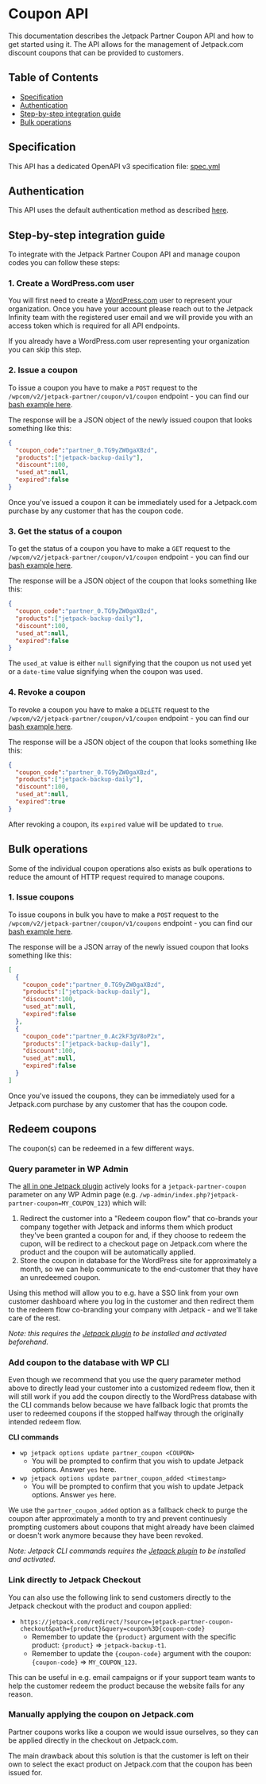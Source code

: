 # Coupon API

This documentation describes the Jetpack Partner Coupon API and how to get started using it. The API allows for the management of Jetpack.com discount coupons that can be provided to customers.

## Table of Contents

- [Specification](#specification)
- [Authentication](#authentication)
- [Step-by-step integration guide](#step-by-step-integration-guide)
- [Bulk operations](#bulk-operations)

## Specification

This API has a dedicated OpenAPI v3 specification file: [spec.yml](./spec.yml)

## Authentication

This API uses the default authentication method as described [here](../README.md#authentication).

## Step-by-step integration guide

To integrate with the Jetpack Partner Coupon API and manage coupon codes you can follow these steps:

### 1. Create a WordPress.com user

You will first need to create a [WordPress.com](https://wordpress.com/) user to represent your organization. Once you have your account please reach out to the Jetpack Infinity team with the registered user email and we will provide you with an access token which is required for all API endpoints.

If you already have a WordPress.com user representing your organization you can skip this step.

### 2. Issue a coupon

To issue a coupon you have to make a `POST` request to the `/wpcom/v2/jetpack-partner/coupon/v1/coupon` endpoint - you can find our [bash example here](./examples/issue-coupon.sh).

The response will be a JSON object of the newly issued coupon that looks something like this:
```json
{
  "coupon_code":"partner_0.TG9yZW0gaXBzd",
  "products":["jetpack-backup-daily"],
  "discount":100,
  "used_at":null,
  "expired":false
}
```

Once you've issued a coupon it can be immediately used for a Jetpack.com purchase by any customer that has the coupon code.

### 3. Get the status of a coupon

To get the status of a coupon you have to make a `GET` request to the `/wpcom/v2/jetpack-partner/coupon/v1/coupon` endpoint - you can find our [bash example here](./examples/get-coupon-status.sh).

The response will be a JSON object of the coupon that looks something like this:
```json
{
  "coupon_code":"partner_0.TG9yZW0gaXBzd",
  "products":["jetpack-backup-daily"],
  "discount":100,
  "used_at":null,
  "expired":false
}
```
The `used_at` value is either `null` signifying that the coupon us not used yet or a `date-time` value signifying when the coupon was used.

### 4. Revoke a coupon

To revoke a coupon you have to make a `DELETE` request to the `/wpcom/v2/jetpack-partner/coupon/v1/coupon` endpoint - you can find our [bash example here](./examples/revoke-coupon.sh).

The response will be a JSON object of the coupon that looks something like this:
```json
{
  "coupon_code":"partner_0.TG9yZW0gaXBzd",
  "products":["jetpack-backup-daily"],
  "discount":100,
  "used_at":null,
  "expired":true
}
```

After revoking a coupon, its `expired` value will be updated to `true`.

## Bulk operations

Some of the individual coupon operations also exists as bulk operations to reduce the amount of HTTP request required to manage coupons.

### 1. Issue coupons

To issue coupons in bulk you have to make a `POST` request to the `/wpcom/v2/jetpack-partner/coupon/v1/coupons` endpoint - you can find our [bash example here](./examples/issue-coupons.sh).

The response will be a JSON array of the newly issued coupon that looks something like this:
```json
[
  {
    "coupon_code":"partner_0.TG9yZW0gaXBzd",
    "products":["jetpack-backup-daily"],
    "discount":100,
    "used_at":null,
    "expired":false
  },
  {
    "coupon_code":"partner_0.Ac2kF3gV8oP2x",
    "products":["jetpack-backup-daily"],
    "discount":100,
    "used_at":null,
    "expired":false
  }
]
```

Once you've issued the coupons, they can be immediately used for a Jetpack.com purchase by any customer that has the coupon code.


## Redeem coupons

The coupon(s) can be redeemed in a few different ways.

### Query parameter in WP Admin

The [all in one Jetpack plugin](https://wordpress.org/plugins/jetpack/) actively looks for a `jetpack-partner-coupon` parameter on any WP Admin page (e.g. `/wp-admin/index.php?jetpack-partner-coupon=MY_COUPON_123`) which will:

1. Redirect the customer into a "Redeem coupon flow" that co-brands your company together with Jetpack and informs them which product they've been granted a coupon for and, if they choose to redeem the cupon, will be redirect to a checkout page on Jetpack.com where the product and the coupon will be automatically applied.
2. Store the coupon in database for the WordPress site for approximately a month, so we can help communicate to the end-customer that they have an unredeemed coupon.

Using this method will allow you to e.g. have a SSO link from your own customer dashboard where you log in the customer and then redirect them to the redeem flow co-branding your company with Jetpack - and we'll take care of the rest.

_Note: this requires the [Jetpack plugin](https://wordpress.org/plugins/jetpack/) to be installed and activated beforehand._

### Add coupon to the database with WP CLI

Even though we recommend that you use the query parameter method above to directly lead your customer into a customized redeem flow, then it will still work if you add the coupon directly to the WordPress database with the CLI commands below because we have fallback logic that promts the user to redeemed coupons if the stopped halfway through the originally intended redeem flow.

**CLI commands**

* `wp jetpack options update partner_coupon <COUPON>`
  * You will be prompted to confirm that you wish to update Jetpack options. Answer `yes` here.
* `wp jetpack options update partner_coupon_added <timestamp>`
  * You will be prompted to confirm that you wish to update Jetpack options. Answer `yes` here.

We use the `partner_coupon_added` option as a fallback check to purge the coupon after approximately a month to try and prevent continuesly prompting customers about coupons that might already have been claimed or doesn't work anymore because they have been revoked.

_Note: Jetpack CLI commands requires the [Jetpack plugin](https://wordpress.org/plugins/jetpack/) to be installed and activated._

### Link directly to Jetpack Checkout

You can also use the following link to send customers directly to the Jetpack checkout with the product and coupon applied:

* `https://jetpack.com/redirect/?source=jetpack-partner-coupon-checkout&path={product}&query=coupon%3D{coupon-code}`
  * Remember to update the `{product}` argument with the specific product: `{product}` => `jetpack-backup-t1`.
  * Remember to update the `{coupon-code}` argument with the coupon: `{coupon-code}` => `MY_COUPON_123`.

This can be useful in e.g. email campaigns or if your support team wants to help the customer redeem the product because the website fails for any reason.

### Manually applying the coupon on Jetpack.com

Partner coupons works like a coupon we would issue ourselves, so they can be applied directly in the checkout on Jetpack.com.

The main drawback about this solution is that the customer is left on their own to select the exact product on Jetpack.com that the coupon has been issued for.
